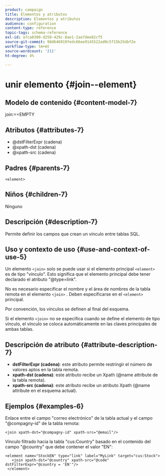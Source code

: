 ```yaml
---
product: campaign
title: Elementos y atributos
description: Elementos y atributos
audience: configuration
content-type: reference
topic-tags: schema-reference
exl-id: a7ca0300-d250-429c-8ae1-2ae7dee82cf5
source-git-commit: 98d646919fedc66ee9145522ad0c5f15b25dbf2e
workflow-type: tm+mt
source-wordcount: '211'
ht-degree: 4%

---
```


# unir elemento {#join--element}

## Modelo de contenido {#content-model-7}

join:==EMPTY

## Atributos {#attributes-7}

* @dstFilterExpr (cadena)
* @xpath-dst (cadena)
* @xpath-src (cadena)

## Padres {#parents-7}

`<element>`

## Niños {#children-7}

Ninguno

## Descripción {#description-7}

Permite definir los campos que crean un vínculo entre tablas SQL.

## Uso y contexto de uso {#use-and-context-of-use-5}

Un elemento `<join>` solo se puede usar si el elemento principal `<element>` es de tipo &quot;vínculo&quot;. Esto significa que el elemento principal debe tener declarado el atributo &quot;@type=link&quot;.

No es necesario especificar el nombre y el área de nombres de la tabla remota en el elemento `<join>` . Deben especificarse en el `<element>` principal.

Por convención, los vínculos se definen al final del esquema.

Si el elemento `<join>` no se especifica cuando se define el elemento de tipo vínculo, el vínculo se coloca automáticamente en las claves principales de ambas tablas.

## Descripción de atributo {#attribute-description-7}

* **dstFilterExpr (cadena)**: este atributo permite restringir el número de valores aptos en la tabla remota.
* **xpath-dst (cadena)**: este atributo recibe un Xpath (@name attribute de la tabla remota).
* **xpath-src (cadena)**: este atributo recibe un atributo Xpath (@name attribute en el esquema actual).

## Ejemplos {#examples-6}

Enlace entre el campo &quot;correo electrónico&quot; de la tabla actual y el campo &quot;@compagny-id&quot; de la tabla remota:

```
<join xpath-dst="@compagny-id" xpath-src="@email"/>
```

Vínculo filtrado hacia la tabla &quot;cus:Country&quot; basado en el contenido del campo &quot;@country&quot; que debe contener el valor &quot;EN&quot;:

```
<element name="StockEN" type="link" label="MyLink" target="cus:Stock">
   <join xpath-dst="@country" xpath-src="@code" dstFilterExpr="@country = 'EN'"/>
 </element>
```
